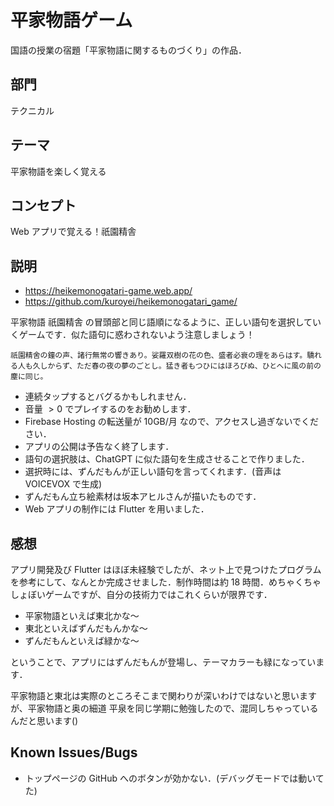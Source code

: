 # 平家物語ゲーム

国語の授業の宿題「平家物語に関するものづくり」の作品．

## 部門

テクニカル

## テーマ

平家物語を楽しく覚える

## コンセプト

Web アプリで覚える！祇園精舎

## 説明

- https://heikemonogatari-game.web.app/
- https://github.com/kuroyei/heikemonogatari_game/

平家物語 祇園精舎 の冒頭部と同じ語順になるように、正しい語句を選択していくゲームです．似た語句に惑わされないよう注意しましょう！
```
祇園精舍の鐘の声、諸行無常の響きあり。娑羅双樹の花の色、盛者必衰の理をあらはす。驕れる人も久しからず、ただ春の夜の夢のごとし。猛き者もつひにはほろびぬ、ひとへに風の前の塵に同じ。
```

- 連続タップするとバグるかもしれません．
- 音量 $> 0$ でプレイするのをお勧めします．
- Firebase Hosting の転送量が 10GB/月 なので、アクセスし過ぎないでください．
- アプリの公開は予告なく終了します．
- 語句の選択肢は、ChatGPT に似た語句を生成させることで作りました．
- 選択時には、ずんだもんが正しい語句を言ってくれます．(音声は VOICEVOX で生成)
- ずんだもん立ち絵素材は坂本アヒルさんが描いたものです．
- Web アプリの制作には Flutter を用いました．

## 感想

アプリ開発及び Flutter はほぼ未経験でしたが、ネット上で見つけたプログラムを参考にして、なんとか完成させました．制作時間は約 18 時間．めちゃくちゃしょぼいゲームですが、自分の技術力ではこれくらいが限界です．

- 平家物語といえば東北かな～
- 東北といえばずんだもんかな～
- ずんだもんといえば緑かな～

ということで、アプリにはずんだもんが登場し、テーマカラーも緑になっています．

平家物語と東北は実際のところそこまで関わりが深いわけではないと思いますが、平家物語と奥の細道 平泉を同じ学期に勉強したので、混同しちゃっているんだと思います()

## Known Issues/Bugs

- トップページの GitHub へのボタンが効かない．(デバッグモードでは動いてた)
